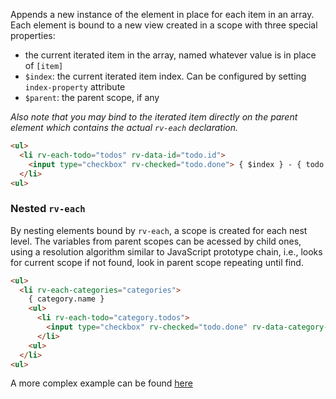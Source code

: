 Appends a new instance of the element in place for each item in an array. Each element is bound to a new view created in a scope with three special properties:
  * the current iterated item in the array, named whatever value is in place of `[item]`
  * `$index`: the current iterated item index. Can be configured by setting `index-property` attribute
  * `$parent`: the parent scope, if any

*Also note that you may bind to the iterated item directly on the parent element which contains the actual `rv-each` declaration.*

```html
<ul>
  <li rv-each-todo="todos" rv-data-id="todo.id">
    <input type="checkbox" rv-checked="todo.done"> { $index } - { todo.name }
  </li>
<ul>
```

### Nested `rv-each`
By nesting elements bound by `rv-each`, a scope is created for each nest level. The variables from parent scopes can be acessed by child ones, using a resolution algorithm similar to JavaScript prototype chain, i.e., looks for current scope if not found, look in parent scope repeating until find.

```html
<ul>
  <li rv-each-categories="categories">
    { category.name }
    <ul>
      <li rv-each-todo="category.todos">
        <input type="checkbox" rv-checked="todo.done" rv-data-category-id="category.id"> { $index } - { todo.name }
      </li>
    <ul>
  </li>
<ul>
```

A more complex example can be found [here](https://codepen.io/blikblum/pen/MKXXOX?editors=1010#0)
